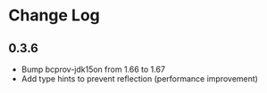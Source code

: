 # Change Log

## 0.3.6
- Bump bcprov-jdk15on from 1.66 to 1.67
- Add type hints to prevent reflection (performance improvement)

